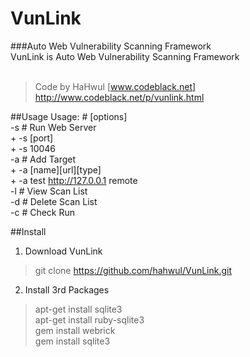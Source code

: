 # VunLink
###Auto Web Vulnerability Scanning Framework<br>
VunLink is Auto Web Vulnerability Scanning Framework<br><br>
> Code by HaHwul [www.codeblack.net]<br>
> http://www.codeblack.net/p/vunlink.html

##Usage
Usage: # [options]<br>
  -s # Run Web Server<br>
     + -s [port]<br>
     + -s 10046<br>
  -a # Add Target<br>
     + -a [name][url][type]<br>
     + -a test http://127.0.0.1 remote<br>
  -l # View Scan List<br>
  -d # Delete Scan List<br>
  -c # Check Run<br>


##Install
1. Download VunLink
> git clone https://github.com/hahwul/VunLink.git


2. Install 3rd Packages
> apt-get install sqlite3<br>
> apt-get install ruby-sqlite3<br>
> gem install webrick<br>
> gem install sqlite3<br>


